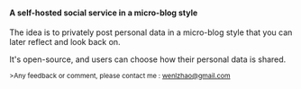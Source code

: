 #### A self-hosted social service in a micro-blog style
The idea is to privately post personal data in a micro-blog style that you can later reflect and look back on.

It's open-source, and users can choose how their personal data is shared.

<sub>>Any feedback or comment, please contact me : wenlzhao@gmail.com </sub>

